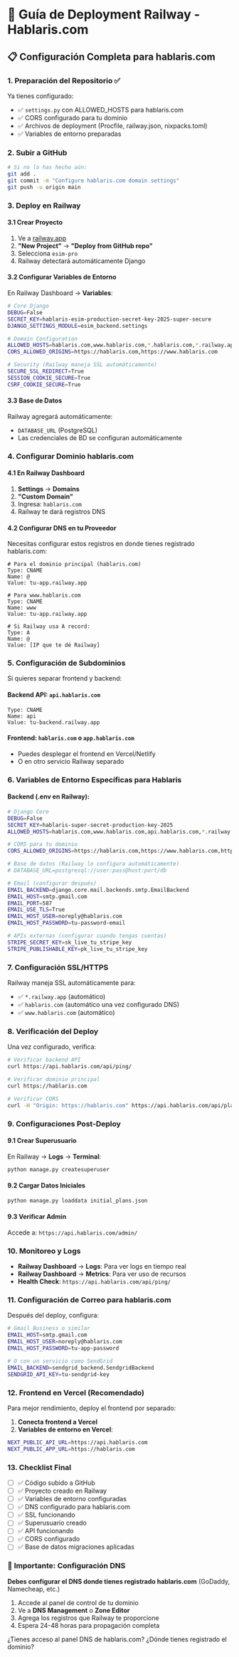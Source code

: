 # 🚀 Guía de Deployment Railway - Hablaris.com

## 📋 Configuración Completa para hablaris.com

### 1. **Preparación del Repositorio** ✅

Ya tienes configurado:
- ✅ `settings.py` con ALLOWED_HOSTS para hablaris.com
- ✅ CORS configurado para tu dominio
- ✅ Archivos de deployment (Procfile, railway.json, nixpacks.toml)
- ✅ Variables de entorno preparadas

### 2. **Subir a GitHub**

```bash
# Si no lo has hecho aún:
git add .
git commit -m "Configure hablaris.com domain settings"
git push -u origin main
```

### 3. **Deploy en Railway**

#### 3.1 Crear Proyecto
1. Ve a [railway.app](https://railway.app)
2. **"New Project"** → **"Deploy from GitHub repo"**
3. Selecciona `esim-pro`
4. Railway detectará automáticamente Django

#### 3.2 Configurar Variables de Entorno
En Railway Dashboard → **Variables**:

```bash
# Core Django
DEBUG=False
SECRET_KEY=hablaris-esim-production-secret-key-2025-super-secure
DJANGO_SETTINGS_MODULE=esim_backend.settings

# Domain Configuration
ALLOWED_HOSTS=hablaris.com,www.hablaris.com,*.hablaris.com,*.railway.app
CORS_ALLOWED_ORIGINS=https://hablaris.com,https://www.hablaris.com

# Security (Railway maneja SSL automáticamente)
SECURE_SSL_REDIRECT=True
SESSION_COOKIE_SECURE=True
CSRF_COOKIE_SECURE=True
```

#### 3.3 Base de Datos
Railway agregará automáticamente:
- `DATABASE_URL` (PostgreSQL)
- Las credenciales de BD se configuran automáticamente

### 4. **Configurar Dominio hablaris.com**

#### 4.1 En Railway Dashboard
1. **Settings** → **Domains**
2. **"Custom Domain"**
3. Ingresa: `hablaris.com`
4. Railway te dará registros DNS

#### 4.2 Configurar DNS en tu Proveedor
Necesitas configurar estos registros en donde tienes registrado hablaris.com:

```dns
# Para el dominio principal (hablaris.com)
Type: CNAME
Name: @
Value: tu-app.railway.app

# Para www.hablaris.com
Type: CNAME  
Name: www
Value: tu-app.railway.app

# Si Railway usa A record:
Type: A
Name: @
Value: [IP que te dé Railway]
```

### 5. **Configuración de Subdominios**

Si quieres separar frontend y backend:

#### Backend API: `api.hablaris.com`
```dns
Type: CNAME
Name: api
Value: tu-backend.railway.app
```

#### Frontend: `hablaris.com` o `app.hablaris.com`
- Puedes desplegar el frontend en Vercel/Netlify
- O en otro servicio Railway separado

### 6. **Variables de Entorno Específicas para Hablaris**

#### Backend (.env en Railway):
```bash
# Django Core
DEBUG=False
SECRET_KEY=hablaris-super-secret-production-key-2025
ALLOWED_HOSTS=hablaris.com,www.hablaris.com,api.hablaris.com,*.railway.app

# CORS para tu dominio
CORS_ALLOWED_ORIGINS=https://hablaris.com,https://www.hablaris.com,https://app.hablaris.com

# Base de datos (Railway lo configura automáticamente)
# DATABASE_URL=postgresql://user:pass@host:port/db

# Email (configurar después)
EMAIL_BACKEND=django.core.mail.backends.smtp.EmailBackend
EMAIL_HOST=smtp.gmail.com
EMAIL_PORT=587
EMAIL_USE_TLS=True
EMAIL_HOST_USER=noreply@hablaris.com
EMAIL_HOST_PASSWORD=tu-password-email

# APIs externas (configurar cuando tengas cuentas)
STRIPE_SECRET_KEY=sk_live_tu_stripe_key
STRIPE_PUBLISHABLE_KEY=pk_live_tu_stripe_key
```

### 7. **Configuración SSL/HTTPS**

Railway maneja SSL automáticamente para:
- ✅ `*.railway.app` (automático)
- ✅ `hablaris.com` (automático una vez configurado DNS)
- ✅ `www.hablaris.com` (automático)

### 8. **Verificación del Deploy**

Una vez configurado, verifica:

```bash
# Verificar backend API
curl https://api.hablaris.com/api/ping/

# Verificar dominio principal
curl https://hablaris.com

# Verificar CORS
curl -H "Origin: https://hablaris.com" https://api.hablaris.com/api/plans/
```

### 9. **Configuraciones Post-Deploy**

#### 9.1 Crear Superusuario
En Railway → **Logs** → **Terminal**:
```bash
python manage.py createsuperuser
```

#### 9.2 Cargar Datos Iniciales
```bash
python manage.py loaddata initial_plans.json
```

#### 9.3 Verificar Admin
Accede a: `https://api.hablaris.com/admin/`

### 10. **Monitoreo y Logs**

- **Railway Dashboard** → **Logs**: Para ver logs en tiempo real
- **Railway Dashboard** → **Metrics**: Para ver uso de recursos
- **Health Check**: `https://api.hablaris.com/api/ping/`

### 11. **Configuración de Correo para hablaris.com**

Después del deploy, configura:

```bash
# Gmail Business o similar
EMAIL_HOST=smtp.gmail.com
EMAIL_HOST_USER=noreply@hablaris.com
EMAIL_HOST_PASSWORD=tu-app-password

# O con un servicio como SendGrid
EMAIL_BACKEND=sendgrid_backend.SendgridBackend
SENDGRID_API_KEY=tu-sendgrid-key
```

### 12. **Frontend en Vercel (Recomendado)**

Para mejor rendimiento, deploy el frontend por separado:

1. **Conecta frontend a Vercel**
2. **Variables de entorno en Vercel**:
```bash
NEXT_PUBLIC_API_URL=https://api.hablaris.com
NEXT_PUBLIC_APP_URL=https://hablaris.com
```

### 13. **Checklist Final**

- [ ] ✅ Código subido a GitHub
- [ ] ✅ Proyecto creado en Railway
- [ ] ✅ Variables de entorno configuradas
- [ ] ✅ DNS configurado para hablaris.com
- [ ] ✅ SSL funcionando
- [ ] ✅ Superusuario creado
- [ ] ✅ API funcionando
- [ ] ✅ CORS configurado
- [ ] ✅ Base de datos migraciones aplicadas

### 🚨 **Importante: Configuración DNS**

**Debes configurar el DNS donde tienes registrado hablaris.com** (GoDaddy, Namecheap, etc.)

1. Accede al panel de control de tu dominio
2. Ve a **DNS Management** o **Zone Editor**
3. Agrega los registros que Railway te proporcione
4. Espera 24-48 horas para propagación completa

¿Tienes acceso al panel DNS de hablaris.com? ¿Dónde tienes registrado el dominio?
